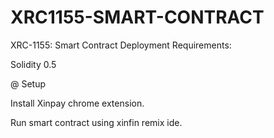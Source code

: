 # XRC1155-SMART-CONTRACT
XRC-1155: Smart Contract  Deployment
Requirements:

Solidity 0.5

@ Setup

Install Xinpay chrome extension.

Run smart contract using xinfin remix ide.
